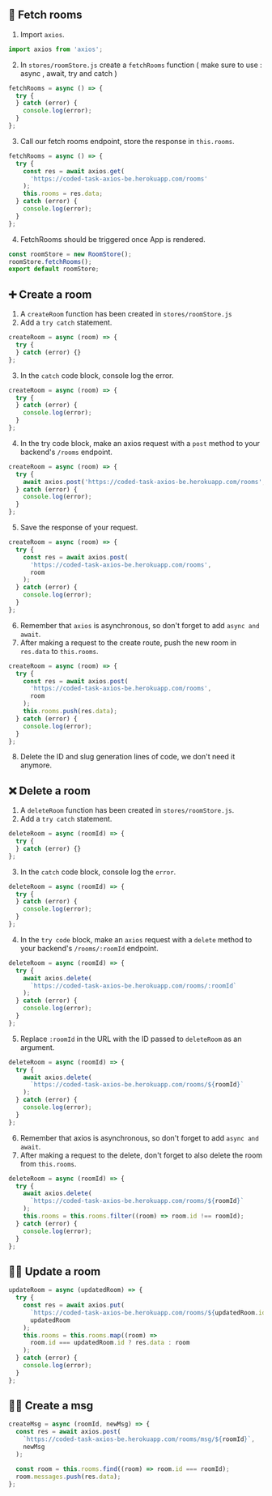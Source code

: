 ## 🚪 Fetch rooms

1. Import `axios`.

```js
import axios from 'axios';
```

2. In `stores/roomStore.js` create a `fetchRooms` function ( make sure to use : async , await, try and catch )

```js
fetchRooms = async () => {
  try {
  } catch (error) {
    console.log(error);
  }
};
```

3. Call our fetch rooms endpoint, store the response in `this.rooms`.

```js
fetchRooms = async () => {
  try {
    const res = await axios.get(
      'https://coded-task-axios-be.herokuapp.com/rooms'
    );
    this.rooms = res.data;
  } catch (error) {
    console.log(error);
  }
};
```

4. FetchRooms should be triggered once App is rendered.

```js
const roomStore = new RoomStore();
roomStore.fetchRooms();
export default roomStore;
```

## ➕ Create a room

1. A `createRoom` function has been created in `stores/roomStore.js`
2. Add a `try catch` statement.

```js
createRoom = async (room) => {
  try {
  } catch (error) {}
};
```

3. In the `catch` code block, console log the error.

```js
createRoom = async (room) => {
  try {
  } catch (error) {
    console.log(error);
  }
};
```

4. In the try code block, make an axios request with a `post` method to your backend's `/rooms` endpoint.

```js
createRoom = async (room) => {
  try {
    await axios.post('https://coded-task-axios-be.herokuapp.com/rooms', room);
  } catch (error) {
    console.log(error);
  }
};
```

5. Save the response of your request.

```js
createRoom = async (room) => {
  try {
    const res = await axios.post(
      'https://coded-task-axios-be.herokuapp.com/rooms',
      room
    );
  } catch (error) {
    console.log(error);
  }
};
```

6. Remember that `axios` is asynchronous, so don't forget to add `async and await`.
7. After making a request to the create route, push the new room in `res.data` to `this.rooms`.

```js
createRoom = async (room) => {
  try {
    const res = await axios.post(
      'https://coded-task-axios-be.herokuapp.com/rooms',
      room
    );
    this.rooms.push(res.data);
  } catch (error) {
    console.log(error);
  }
};
```

8. Delete the ID and slug generation lines of code, we don't need it anymore.

## ❌ Delete a room

1. A `deleteRoom` function has been created in `stores/roomStore.js`.
2. Add a `try catch` statement.

```js
deleteRoom = async (roomId) => {
  try {
  } catch (error) {}
};
```

3. In the `catch` code block, console log the `error`.

```js
deleteRoom = async (roomId) => {
  try {
  } catch (error) {
    console.log(error);
  }
};
```

4. In the `try code` block, make an `axios` request with a `delete` method to your backend's `/rooms/:roomId` endpoint.

```js
deleteRoom = async (roomId) => {
  try {
    await axios.delete(
      `https://coded-task-axios-be.herokuapp.com/rooms/:roomId`
    );
  } catch (error) {
    console.log(error);
  }
};
```

5. Replace `:roomId` in the URL with the ID passed to `deleteRoom` as an argument.

```js
deleteRoom = async (roomId) => {
  try {
    await axios.delete(
      `https://coded-task-axios-be.herokuapp.com/rooms/${roomId}`
    );
  } catch (error) {
    console.log(error);
  }
};
```

6. Remember that axios is asynchronous, so don't forget to add `async and await`.
7. After making a request to the delete, don't forget to also delete the room from `this.rooms`.

```js
deleteRoom = async (roomId) => {
  try {
    await axios.delete(
      `https://coded-task-axios-be.herokuapp.com/rooms/${roomId}`
    );
    this.rooms = this.rooms.filter((room) => room.id !== roomId);
  } catch (error) {
    console.log(error);
  }
};
```

## 🤼‍♂️ Update a room

```js
updateRoom = async (updatedRoom) => {
  try {
    const res = await axios.put(
      `https://coded-task-axios-be.herokuapp.com/rooms/${updatedRoom.id}`,
      updatedRoom
    );
    this.rooms = this.rooms.map((room) =>
      room.id === updatedRoom.id ? res.data : room
    );
  } catch (error) {
    console.log(error);
  }
};
```

## 🤼‍♂️ Create a msg

```js
createMsg = async (roomId, newMsg) => {
  const res = await axios.post(
    `https://coded-task-axios-be.herokuapp.com/rooms/msg/${roomId}`,
    newMsg
  );

  const room = this.rooms.find((room) => room.id === roomId);
  room.messages.push(res.data);
};
```

